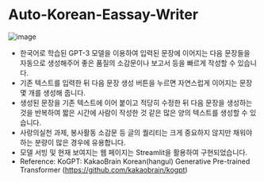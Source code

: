 # Auto-Korean-Eassay-Writer
![image](https://user-images.githubusercontent.com/44901828/230781028-ac150c88-e1af-4be8-83fb-41cc2a0438d8.png)

- 한국어로 학습된 GPT-3 모델을 이용하여 입력된 문장에 이어지는 다음 문장들을 자동으로 생성해주어 좋은 품질의 소감문이나 보고서 등을 빠르게 작성할 수 있습니다.
- 기존 텍스트를 입력한 뒤 다음 문장 생성 버튼을 누르면 자연스럽게 이어지는 문장 몇 개를 생성해 줍니다.
- 생성된 문장을 기존 텍스트에 이어 붙이고 적당히 수정한 뒤 다음 문장을 생성하는 것을 반복하여 짧은 시간에 사람이 작성한 것 같은 많은 양의 텍스트를 생성할 수 있습니다.
- 사랑의실천 과제, 봉사활동 소감문 등 글의 퀄리티는 크게 중요하지 않지만 채워야 하는 분량이 많은 경우에 유용합니다.
- 모델 서빙 및 현재 보여지는 웹 페이지는 Streamlit을 활용하여 구현되었습니다.
- Reference: KoGPT: KakaoBrain Korean(hangul) Generative Pre-trained Transformer (https://github.com/kakaobrain/kogpt)
